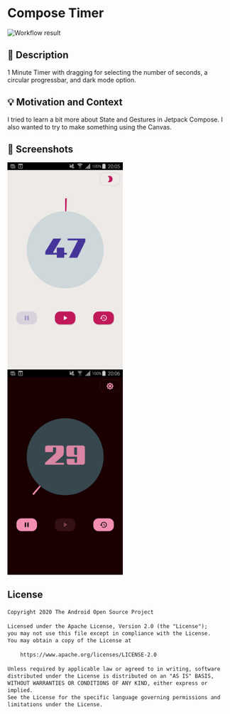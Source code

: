 # Compose Timer

![Workflow result](https://github.com/HugoMatilla/android-dev-challenge-compose-timer/workflows/Check/badge.svg)

## :scroll: Description

1 Minute Timer with dragging for selecting the number of seconds, a circular progressbar, and dark mode option.

## :bulb: Motivation and Context

I tried to learn a bit more about State and Gestures in Jetpack Compose. I also wanted to try to make something using
the Canvas.

## :camera_flash: Screenshots

<img src="/results/screenshot_1.png" width="260">&emsp;<img src="/results/screenshot_2.png" width="260">

## License

```
Copyright 2020 The Android Open Source Project

Licensed under the Apache License, Version 2.0 (the "License");
you may not use this file except in compliance with the License.
You may obtain a copy of the License at

    https://www.apache.org/licenses/LICENSE-2.0

Unless required by applicable law or agreed to in writing, software
distributed under the License is distributed on an "AS IS" BASIS,
WITHOUT WARRANTIES OR CONDITIONS OF ANY KIND, either express or implied.
See the License for the specific language governing permissions and
limitations under the License.
```